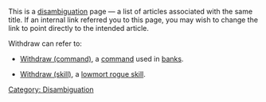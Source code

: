 This is a [disambiguation](:Category:_Disambiguation.md "wikilink") page
— a list of articles associated with the same title. If an internal link
referred you to this page, you may wish to change the link to point
directly to the intended article.

Withdraw can refer to:

-   [Withdraw (command)](Withdraw_(command) "wikilink"), a
    [command](:Category:_Commands.md "wikilink") used in
    [banks](:Category:_Banks.md "wikilink").

<!-- -->

-   [Withdraw (skill)](Withdraw_(skill) "wikilink"), a [lowmort rogue
    skill](:Category:_Rogue_Lowmort_Skills_And_Spells.md "wikilink").

[Category: Disambiguation](Category:_Disambiguation "wikilink")
